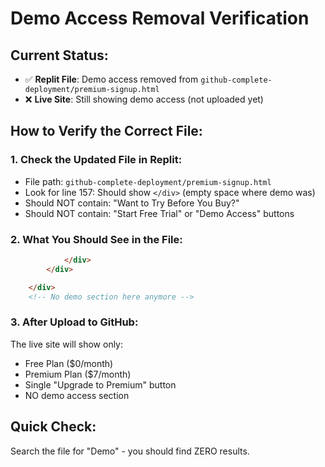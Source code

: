 # Demo Access Removal Verification

## Current Status:
- ✅ **Replit File**: Demo access removed from `github-complete-deployment/premium-signup.html`
- ❌ **Live Site**: Still showing demo access (not uploaded yet)

## How to Verify the Correct File:

### 1. Check the Updated File in Replit:
- File path: `github-complete-deployment/premium-signup.html`
- Look for line 157: Should show `</div>` (empty space where demo was)
- Should NOT contain: "Want to Try Before You Buy?"
- Should NOT contain: "Start Free Trial" or "Demo Access" buttons

### 2. What You Should See in the File:
```html
            </div>
        </div>

    </div>
    <!-- No demo section here anymore -->
```

### 3. After Upload to GitHub:
The live site will show only:
- Free Plan ($0/month)
- Premium Plan ($7/month) 
- Single "Upgrade to Premium" button
- NO demo access section

## Quick Check:
Search the file for "Demo" - you should find ZERO results.